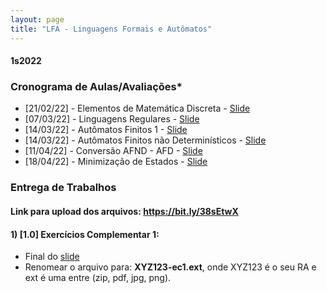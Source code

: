 ```yaml
---
layout: page
title: "LFA - Linguagens Formais e Autômatos"
---
```


#### **1s2022**

### Cronograma de Aulas/Avaliações*

- [21/02/22] - Elementos de Matemática Discreta - <a href="/lfa/Aula1.pdf" target="_blank">Slide</a>
- [07/03/22] - Linguagens Regulares - <a href="/lfa/Aula2.pdf" target="_blank">Slide</a>
- [14/03/22] - Autômatos Finitos 1 - <a href="/lfa/Aula4.pdf" target="_blank">Slide</a>
- [14/03/22] - Autômatos Finitos não Determinísticos - <a href="/lfa/Aula5.pdf" target="_blank">Slide</a>
- [11/04/22] - Conversão AFND - AFD - <a href="/lfa/Aula6.pdf" target="_blank">Slide</a>
- [18/04/22] - Minimização de Estados - <a href="/lfa/Aula7.pdf" target="_blank">Slide</a>

<!--
- [11/02/20] - Elementos de Matemática Discreta - <a href="/lfa/Aula1.pdf" target="_blank">Slide</a>
- [03/03/20] - Linguagens Regulares - <a href="/lfa/Aula2.pdf" target="_blank">Slide</a>
- [10/03/20] - Autômatos Finitos 1 - <a href="/lfa/Aula4.pdf" target="_blank">Slide</a>
- [xx/xx/xx] - Autômatos Finitos 2 - <a href="/lfa/Aula5.pdf" target="_blank">Slide</a>
- [xx/xx/xx] - Autômatos Finitos 2 - parte 2 - <a href="/lfa/Aula6.pdf" target="_blank">Slide</a>
- [xx/xx/xx] - Exercícios - <a href="/lfa/Lista1.pdf" target="_blank">Lista</a>
- [07/04/20] - Revisão - <a href="/lfa/Aula X - Resumo - anotado.pdf" target="_blank">Slide</a>
- [07/04/20] - AFND - <a href="/lfa/Aula 5 - AFND - anotado.pdf" target="_blank">Slide</a>
- [07/04/20] - Conversão AFND - AFD equivalente - <a href="/lfa/Aula 5 - AFND - parte 2 - anotado.pdf" target="_blank">Slide</a> -->
<!-- <center>
[![](/lfa/conversao.png)](https://youtu.be/ye4_0T4CccU)
</center>
- [14/04/20] - Minimização de Estados - <a href="/lfa/Aula 6 - Minimizacao 2 - anotado.pdf" target="_blank">Slide</a>
<center>
[![](/lfa/minimizacao.png)](https://youtu.be/crYB9yZzuSg)
</center>
- [28/04/20] - Máquinas de Moore e Mealy - <a href="/lfa/Aula 7 - Moore e Mealy - anotado.pdf" target="_blank">Slide</a>
<center>
[![](/lfa/mealy-moore.png)](https://youtu.be/23T6iU5QH_I)
</center>
- [05/05/20] - Linguagens Livre de Contexto - <a href="/lfa/Aula 8 - Ling Livres de Contexto-anotado.pdf" target="_blank">Slide</a>
- [12/05/20] - Autômatos de Pilha - <a href="/lfa/Aula 9 - Automato de Pilha - anotado.pdf" target="_blank">Slide</a>
- [12/05/20] - Exercícios de Revisão - <a href="/lfa/Listap2.pdf" target="_blank">Lista</a>
 -->
### Entrega de Trabalhos

#### Link para upload dos arquivos: <a href="https://bit.ly/38sEtwX" target="_blank">https://bit.ly/38sEtwX</a>


#### 1) [1.0] Exercícios Complementar 1:
 - Final do <a href="/lfa/Aula5.pdf" target="_blank">slide</a>
 - Renomear o arquivo para: **XYZ123-ec1.ext**, onde XYZ123 é o seu RA e ext é uma entre (zip, pdf, jpg, png).

<!-- #### 1) [1.0] Exercícios dos módulos 1 e 2:
 - Renomear o arquivo para: **XYZ123-modulos.pdf**, onde XYZ123 é o seu RA. 

#### 2) [1.5]  Lista 1 (<a href="/lfa/Lista1.pdf" target="_blank">link</a>):
 - Renomear o arquivo para: **XYZ123-lista1.pdf**, onde XYZ123 é o seu RA. 

#### 3) [1.5]  Lista 2 (<a href="/lfa/Listap2.pdf" target="_blank">link</a>):
 - Renomear o arquivo para: **XYZ123-lista2.pdf**, onde XYZ123 é o seu RA. 

### Prazo de entrega: 26/05 as 19h -->